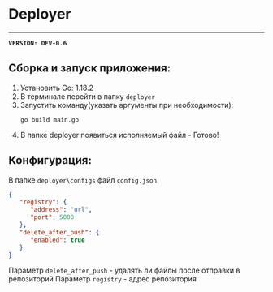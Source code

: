 # Deployer

***
**`VERSION: DEV-0.6`**

## Сборка и запуск приложения:

1) Установить Go: 1.18.2
2) В терминале перейти в папку `deployer`
3) Запустить команду(указать аргументы при необходимости):
    ```shell
    go build main.go
    ```
4) В папке deployer появиться исполняемый файл - Готово!

## Конфигурация:
В папке `deployer\сonfigs` файл `config.json`
```json
{
   "registry": {
      "address": "url",
      "port": 5000
   },
   "delete_after_push": {
      "enabled": true
   }
}
```
Параметр `delete_after_push` - удалять ли файлы после отправки в репозиторий
Параметр `registry` - адрес репозитория
